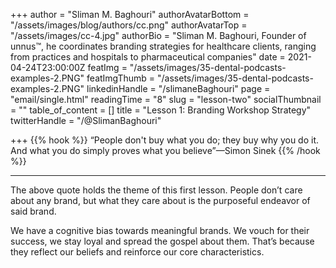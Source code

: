 +++
author = "Sliman M. Baghouri"
authorAvatarBottom = "/assets/images/blog/authors/cc.png"
authorAvatarTop = "/assets/images/cc-4.jpg"
authorBio = "Sliman M. Baghouri, Founder of unnus™, he coordinates branding strategies for healthcare clients, ranging from practices and hospitals to pharmaceutical companies"
date = 2021-04-24T23:00:00Z
featImg = "/assets/images/35-dental-podcasts-examples-2.PNG"
featImgThumb = "/assets/images/35-dental-podcasts-examples-2.PNG"
linkedinHandle = "/slimaneBaghouri"
page = "email/single.html"
readingTime = "8"
slug = "lesson-two"
socialThumbnail = ""
table_of_content = []
title = "Lesson 1: Branding Workshop Strategy"
twitterHandle = "/@SlimanBaghouri"

+++
{{% hook %}} “People don't buy what you do; they buy why you do it. And what you do simply proves what you believe”—Simon Sinek {{% /hook %}}

***

The above quote holds the theme of this first lesson. People don’t care about any brand, but what they care about is the purposeful endeavor of said brand.

We have a cognitive bias towards meaningful brands. We vouch for their success, we stay loyal and spread the gospel about them. That’s because they reflect our beliefs and reinforce our core characteristics.
